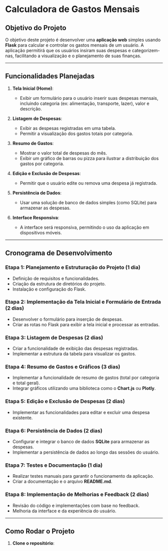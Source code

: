 # Calculadora de Gastos Mensais

## Objetivo do Projeto

O objetivo deste projeto é desenvolver uma **aplicação web** simples usando **Flask** para calcular e controlar os gastos mensais de um usuário. A aplicação permitirá que os usuários insiram suas despesas e categorizem-nas, facilitando a visualização e o planejamento de suas finanças.

---

## Funcionalidades Planejadas

1. **Tela Inicial (Home)**:
   - Exibir um formulário para o usuário inserir suas despesas mensais, incluindo categoria (ex: alimentação, transporte, lazer), valor e descrição.
   
2. **Listagem de Despesas**:
   - Exibir as despesas registradas em uma tabela.
   - Permitir a visualização dos gastos totais por categoria.

3. **Resumo de Gastos**:
   - Mostrar o valor total de despesas do mês.
   - Exibir um gráfico de barras ou pizza para ilustrar a distribuição dos gastos por categoria.

4. **Edição e Exclusão de Despesas**:
   - Permitir que o usuário edite ou remova uma despesa já registrada.

5. **Persistência de Dados**:
   - Usar uma solução de banco de dados simples (como SQLite) para armazenar as despesas.

6. **Interface Responsiva**:
   - A interface será responsiva, permitindo o uso da aplicação em dispositivos móveis.

---

## Cronograma de Desenvolvimento

### Etapa 1: Planejamento e Estruturação do Projeto (1 dia)
- Definição de requisitos e funcionalidades.
- Criação da estrutura de diretórios do projeto.
- Instalação e configuração do Flask.

### Etapa 2: Implementação da Tela Inicial e Formulário de Entrada (2 dias)
- Desenvolver o formulário para inserção de despesas.
- Criar as rotas no Flask para exibir a tela inicial e processar as entradas.

### Etapa 3: Listagem de Despesas (2 dias)
- Criar a funcionalidade de exibição das despesas registradas.
- Implementar a estrutura da tabela para visualizar os gastos.

### Etapa 4: Resumo de Gastos e Gráficos (3 dias)
- Implementar a funcionalidade de resumo de gastos (total por categoria e total geral).
- Integrar gráficos utilizando uma biblioteca como o **Chart.js** ou **Plotly**.

### Etapa 5: Edição e Exclusão de Despesas (2 dias)
- Implementar as funcionalidades para editar e excluir uma despesa existente.
  
### Etapa 6: Persistência de Dados (2 dias)
- Configurar e integrar o banco de dados **SQLite** para armazenar as despesas.
- Implementar a persistência de dados ao longo das sessões do usuário.

### Etapa 7: Testes e Documentação (1 dia)
- Realizar testes manuais para garantir o funcionamento da aplicação.
- Criar a documentação e o arquivo **README.md**.

### Etapa 8: Implementação de Melhorias e Feedback (2 dias)
- Revisão do código e implementações com base no feedback.
- Melhoria da interface e da experiência do usuário.

---

## Como Rodar o Projeto

1. **Clone o repositório**:
   ```bash